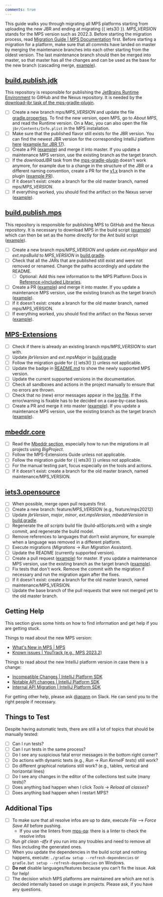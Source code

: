 ```yaml
---
comments: true
---
```


This guide walks you through migrating all MPS platforms starting from uploading the new JBR and ending at migrating {{ iets3() }}.
*MPS_VERSION* stands for the MPS version such as 2022.3. Before starting the migration process, read [Migration Guide | MPS Documentation](https://www.jetbrains.com/help/mps/migration-guide.html) first. Before starting a migration for a platform, make sure that
all commits have landed on master by merging the maintenance branches into each other starting from the oldest version.
The last maintenance branch should then be merged into master, so that master has all the changes and can be used as the base
for the new branch (cascading merge, [example](https://github.com/JetBrains/MPS-extensions/pull/656)).

## [build.publish.jdk](https://github.com/mbeddr/build.publish.jdk)

This repository is responsible for publishing the [JetBrains Runtime Environment](https://github.com/JetBrains/JetBrainsRuntime) to GitHub
and the Nexus repository. It is needed by the [download-jbr task of the mps-gradle-plugin](https://github.com/mbeddr/mps-gradle-plugin/tree/v1.x#download-jetbrains-runtime).

- [ ] Create a new branch mps/*MPS_VERSION* and update the file [gradle.properties](https://github.com/mbeddr/build.publish.jdk/blob/master/gradle.properties). To find the new version, open MPS, go to *About MPS*, and read the Runtime version.
 On a Mac, you can also open the file `jbr/Contents/Info.plist` in the MPS installation.
- [ ] Make sure that the published flavor still exists for the JBR version. You can find the newest JBR version for the corresponding IntelliJ platform [here](https://github.com/JetBrains/JetBrainsRuntime#releases-based-on-jdk-17) ([example for JBR 17](https://github.com/JetBrains/JetBrainsRuntime/releases/tag/jbr-release-17.0.6b653.34)).
- [ ] Create a PR ([example](https://github.com/mbeddr/build.publish.jdk/pull/10)) and merge it into master. If you update a maintenance MPS version, use the existing branch as the target branch.
- [ ] If the *downloadJBR* task from the [mps-gradle-plugin](https://github.com/mbeddr/mps-gradle-plugin/pull/139) doesn't work anymore, for example due to a change in the structure of the JBR or
a different naming convention, create a PR for the [v1.x](https://github.com/mbeddr/mps-gradle-plugin/tree/v1.x) branch in the plugin
  ([example PR](https://github.com/mbeddr/mps-gradle-plugin/pull/139)).
- [ ] If it doesn't exist: create a branch for the old master branch, named mps/*MPS_VERSION*.
- [ ] If everything worked, you should find the artifact on the Nexus server ([example](https://artifacts.itemis.cloud/#browse/browse:maven-mps:com%2Fjetbrains%2Fjdk%2Fjbr%2F17.0.7-b1000.6)).

## [build.publish.mps](https://github.com/mbeddr/build.publish.mps)

This repository is responsible for publishing MPS to GitHub and the Nexus repository. It is necessary to download MPS in the build script ([example](https://github.com/JetBrains/MPS-extensions/blob/5d96c3e69192f8902cf9aa7d846d05ccfb65253d/build.gradle#L139)) which can then be set as the home directly for the Ant build script ([example](https://github.com/JetBrains/MPS-extensions/blob/5d96c3e69192f8902cf9aa7d846d05ccfb65253d/build.gradle#L206)).

- [ ] Create a new branch mps/*MPS_VERSION* and update *ext.mpsMajor* and *ext.mpsBuild* to *MPS_VERSION* in [build.gradle](https://github.com/mbeddr/build.publish.mps/blob/master/build.gradle).
- [ ] Check that all the JARs that are published still exist and were not removed or renamed. Change the paths accordingly and update the README.
  - [ ] Optional: Add this new information to the MPS Platform Docs in [Reference->Included Libraries](http://mbeddr.com/mps-platform-docs/reference/included_libraries/).
- [ ] Create a PR ([example](https://github.com/mbeddr/build.publish.mps/pull/7)) and merge it into master. If you update a maintenance MPS version, use the existing branch as the target branch ([example](https://github.com/mbeddr/build.publish.mps/pull/9)).
- [ ] If it doesn't exist: create a branch for the old master branch, named mps/MPS_VERSION.
- [ ] If everything worked, you should find the artifact on the Nexus server ([example](https://artifacts.itemis.cloud/#browse/browse:maven-mps:com%2Fjetbrains%2Fmps%2F2022.3)).

## [MPS-Extensions](https://github.com/JetBrains/MPS-extensions)

- [ ] Check if there is already an existing branch mps/*MPS_VERSION* to start with.
- [ ] Update *jbrVersion* and *ext.mpsMajor* in [build.gradle](https://github.com/JetBrains/MPS-extensions/blob/master/build.gradle)
- [ ] Follow the migration guide for {{ iets3() }} unless not applicable.
- [ ] Update the badge in [README.md](https://github.com/JetBrains/MPS-extensions/blob/master/README.md) to show the newly supported MPS version.
- [ ] Update the current supported versions in the documentation.
- [ ] Check all sandboxes and actions in the project manually to ensure that no errors are thrown.
- [ ] Check that no (new) error messages appear in the [log file](https://www.jetbrains.com/help/mps/directories-used-by-the-ide-to-store-settings-caches-plugins-and-logs.html#logs-directory). If the error/warning is fixable has
 to be decided on a case-by-case basis.
- [ ] Create a PR and merge it into master ([example](https://github.com/JetBrains/MPS-extensions/pull/622)). If you update a maintenance MPS version, use the existing branch as the target branch ([example](https://github.com/JetBrains/MPS-extensions/pull/648)).

## [mbeddr.core](https://github.com/mbeddr/mbeddr.core)

- [ ] Read the [Mbeddr section](http://mbeddr.com/mps-platform-docs/mbeddr/building_mbeddr_locally/), especially how to run the migrations in all projects using *BigProject*.
- [ ] Follow the MPS-Extensions Guide unless not applicable.
- [ ] Follow the migration guide for {{ iets3() }} unless not applicable.
- [ ] For the manual testing part, focus especially on the tools and actions.
- [ ] If it doesn't exist: create a branch for the old master branch, named maintenance/MPS_VERSION.

## [iets3.opensource](https://github.com/IETS3/iets3.opensource)

- [ ] When possible, merge open pull requests first.
- [ ] Create a new branch: feature/*MPS_VERSION* (e.g., feature/mps20212)
- [ ] Update *jbrVersion*, *major*, *minor*, *ext.mpsVersion*, *mbeddrVersion* in [build.gradle](https://github.com/IETS3/iets3.opensource/blob/master/build.gradle).
- [ ] Regenerate the *all scripts* build file (build-allScripts.xml) with a single commit, and regenerate the build model.
- [ ] Remove references to languages that don’t exist anymore, for example when a language was removed in a different platform.
- [ ] Execute migrations (*Migrations* → *Run Migration Assistant*).
- [ ] Update the README (currently supported version).
- [ ] Create a pull request ([example](https://github.com/IETS3/iets3.opensource/pull/674)) for master. If you update a maintenance MPS version, use the existing branch as the target branch ([example](https://github.com/IETS3/iets3.opensource/pull/706)).
- [ ] Fix tests that don't work. Remove the commit with the migration if necessary and run the migration again after the fixes.
- [ ] If it doesn't exist: create a branch for the old master branch, named maintenance/MPS_VERSION.
- [ ] Update the base branch of the pull requests that were not merged yet to the old master branch.

## Getting Help

This section gives some hints on how to find information and get help if you are getting stuck.

Things to read about the new MPS version:

- [What's New in MPS | MPS](https://www.jetbrains.com/mps/whatsnew/)
- [Known issues | YouTrack (e.g., MPS 2023.2)](https://youtrack.jetbrains.com/issues/MPS?q=Affected%20versions:%202023.2)

Things to read about the new IntelliJ platform version in case there is a change:

- [Incompatible Changes | IntelliJ Platform SDK](https://plugins.jetbrains.com/docs/intellij/api-changes-list.html)
- [Notable API changes | IntelliJ Platform SDK](https://plugins.jetbrains.com/docs/intellij/api-notable.html)
- [Internal API Migration | IntelliJ Platform SDK](https://plugins.jetbrains.com/docs/intellij/api-internal.html)

For getting other help, please ask [@apann](https://jetbrains-mps.slack.com/team/U02BYFW82LA) on Slack. He can send you to the
right people if necessary.

## Things to Test

Despite having automatic tests, there are still a lot of topics that should be manually tested:

- [ ] Can I run tests?
- [ ] Can I run tests in the same process?
- [ ] Do I see any suspicious fatal error messages in the bottom right corner?
- [ ] Do actions with dynamic texts (e.g., *Run* -> *Run KernelF tests*) still work?
- [ ] Do different graphical notations still work? (e.g., tables, vertical and horizontal lines)
- [ ] Do I see any changes in the editor of the collections test suite (many tests)?
- [ ] Does anything bad happen when I click *Tools* -> *Reload all classes*?
- [ ] Does anything bad happen when I restart MPS?

## Additional Tips

- [ ] To make sure that all resolve infos are up to date, execute *File* --> *Force Save All* before pushing. 
    - If you use the linters from [mps-qa](https://github.com/mbeddr/mps-qa/tree/master): there is a linter to check the resolve infos
- [ ] Run *git clean -dfx* if you run into any troubles and need to remove all files including the generated ones.
- [ ] When you update the dependencies in the build script and nothing happens, execute: `./gradlew setup --refresh-dependencies` or `gradle.bat setup --refresh-dependencies` on Windows.
- [ ] **Do not** disable languages/features because you can't fix the issue. Ask for help!
- [ ] The decision which MPS platforms are maintained are which are not is decided internally based on usage in projects. Please ask, if you have any questions.